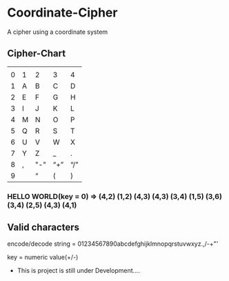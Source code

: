 # Coordinate-Cipher

 A cipher using a coordinate system
## Cipher-Chart

| | | | | |
|-|-|-|-|-|
| | | | | |
|0|1|2|3|4|
|1|A|B|C|D|
|2|E|F|G|H|
|3|I|J|K|L|
|4|M|N|O|P|
|5|Q|R|S|T|
|6|U|V|W|X|
|7|Y|Z|_|.|
|8|,|"-"|“+”|“/”|
|9||“|(|)|

### HELLO WORLD(key = 0) => (4,2) (1,2) (4,3) (4,3) (3,4) (1,5) (3,6) (3,4) (2,5) (4,3) (4,1)  

## Valid characters
encode/decode string = 01234567890abcdefghijklmnopqrstuvwxyz.,/-+"'

key = numeric value(+/-)

- This is project is still under Development....
